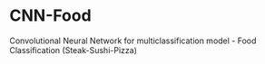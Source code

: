 # CNN-Food
Convolutional Neural Network for multiclassification model - Food Classification (Steak-Sushi-Pizza)
